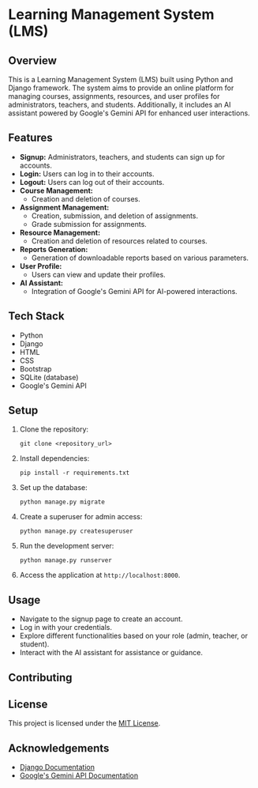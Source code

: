 
# Learning Management System (LMS)

## Overview
This is a Learning Management System (LMS) built using Python and Django framework. The system aims to provide an online platform for managing courses, assignments, resources, and user profiles for administrators, teachers, and students. Additionally, it includes an AI assistant powered by Google's Gemini API for enhanced user interactions.

## Features
- **Signup:** Administrators, teachers, and students can sign up for accounts.
- **Login:** Users can log in to their accounts.
- **Logout:** Users can log out of their accounts.
- **Course Management:**
  - Creation and deletion of courses.
- **Assignment Management:**
  - Creation, submission, and deletion of assignments.
  - Grade submission for assignments.
- **Resource Management:**
  - Creation and deletion of resources related to courses.
- **Reports Generation:**
  - Generation of downloadable reports based on various parameters.
- **User Profile:**
  - Users can view and update their profiles.
- **AI Assistant:**
  - Integration of Google's Gemini API for AI-powered interactions.

## Tech Stack
- Python
- Django
- HTML
- CSS
- Bootstrap
- SQLite (database)
- Google's Gemini API

## Setup
1. Clone the repository:
   ```
   git clone <repository_url>
   ```
2. Install dependencies:
   ```
   pip install -r requirements.txt
   ```
3. Set up the database:
   ```
   python manage.py migrate
   ```
4. Create a superuser for admin access:
   ```
   python manage.py createsuperuser
   ```
5. Run the development server:
   ```
   python manage.py runserver
   ```
6. Access the application at `http://localhost:8000`.

## Usage
- Navigate to the signup page to create an account.
- Log in with your credentials.
- Explore different functionalities based on your role (admin, teacher, or student).
- Interact with the AI assistant for assistance or guidance.

## Contributing


## License
This project is licensed under the [MIT License](LICENSE).

## Acknowledgements
- [Django Documentation](https://docs.djangoproject.com/en/stable/)
- [Google's Gemini API Documentation](https://developers.google.com/gemini)
```


